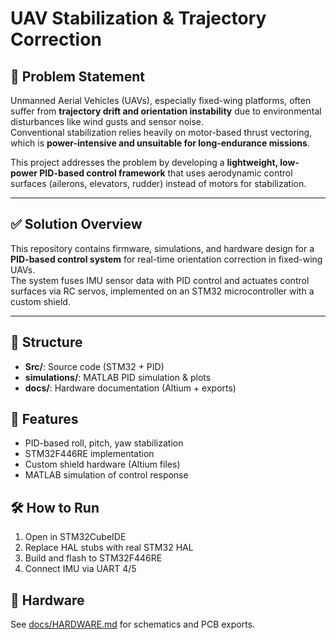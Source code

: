 # UAV Stabilization & Trajectory Correction

## 🎯 Problem Statement  
Unmanned Aerial Vehicles (UAVs), especially fixed-wing platforms, often suffer from **trajectory drift and orientation instability** due to environmental disturbances like wind gusts and sensor noise.  
Conventional stabilization relies heavily on motor-based thrust vectoring, which is **power-intensive and unsuitable for long-endurance missions**.  

This project addresses the problem by developing a **lightweight, low-power PID-based control framework** that uses aerodynamic control surfaces (ailerons, elevators, rudder) instead of motors for stabilization.  

---

## ✅ Solution Overview  
This repository contains firmware, simulations, and hardware design for a **PID-based control system** for real-time orientation correction in fixed-wing UAVs.  
The system fuses IMU sensor data with PID control and actuates control surfaces via RC servos, implemented on an STM32 microcontroller with a custom shield.

---

## 📂 Structure
- **Src/**: Source code (STM32 + PID)
- **simulations/**: MATLAB PID simulation & plots
- **docs/**: Hardware documentation (Altium + exports)

## 🚀 Features
- PID-based roll, pitch, yaw stabilization
- STM32F446RE implementation
- Custom shield hardware (Altium files)
- MATLAB simulation of control response

## 🛠️ How to Run
1. Open in STM32CubeIDE  
2. Replace HAL stubs with real STM32 HAL  
3. Build and flash to STM32F446RE  
4. Connect IMU via UART 4/5  

## 📡 Hardware
See [docs/HARDWARE.md](docs/HARDWARE.md) for schematics and PCB exports.
